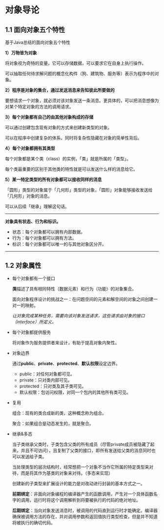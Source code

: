 # 对象导论

## 1.1 面向对象五个特性

基于Java总结的面向对象五个特性

**1）万物皆为对象**

将对象视为奇特的变量，它可以存储数据，可以要求它在自身上执行操作。

可以抽取任何待求解问题的概念化构件（狗、建筑物、服务等）表示为程序中的对象。

**2）程序是对象的集合，通过发送消息来告知彼此所要做的**

要想请求一个对象，就必须对该对象发送一条消息。更具体的，可以把消息想像为对某个特定对象的方法的调用请求。

**3）每个对象都有自己的由其他对象构成的存储**

可以通过创建包含现有对象的方式来创建新类型的对象。

可以在程序中创建复杂的体系，同时将复杂性隐藏在对象的简单性背后。

**4）每个对象都拥有其类型**

每个对象都是某个类（class）的实例，「类」就是所属的「类型」。

每个类最重要的区别于其他类的特性就是可以发送什么样的消息给它。

**5）某一特定类型的所有对象都可以接收同样的消息**

「圆形」类型的对象属于「几何形」类型的对象，「圆形」对象能够接收发送给「几何形」对象的消息。

可以从后续「继承」理解这句话。

---

**对象具有状态、行为和标识。**

- 状态：每个对象都可以拥有内部数据。
- 行为：每个对象都可以拥有方法。
- 标识：每个对象都可以唯一的与其他对象区分开。

---



## 1.2 对象属性

- 每个对象都有一个接口

  **类**描述了具有相同特性（数据元素）和行为（功能）的对象集合。

  面向对象程序设计的挑战之一：在问题空间的元素和解空间的对象之间创建一对一的映射。

  *让对象完成某种任务，需要向该对象发送请求，这些请求由对象的接口（interface）所定义。*

- 每个对象都提供服务

  将对象作为服务提供者来设计，有助于提高对象内聚性。

- 对象边界

  通过**public**、**private**、**protected**、**默认权限**设定边界。

  - public：对任何对象都可见。
  - private：只对类内部可见。
  - protected：只对类及其子类可见。
  - 默认权限：包访问权限，对同一个包内的其他所有类可见。

- 复用

  组合：现有的类合成新的类，这种概念称为组合。

  聚合：如果组合是动态发生的，就是聚合。

- 继承&多态

  当子类继承父类时，子类包含父类的所有成员（尽管private成员被隐藏了起来，并且不可访问），且复制了父类的接口，即所有发送给父类的消息同时也可以发送给子类。

  当处理类型的层次结构时，经常想把一个对象不当作它所属的特定类型来对待，而是将其作为基类的对象来对待。（多态来实现）

  创建新的子类型来扩展设计的能力是对改动进行封装的基本方式之一。

  **前期绑定**：非面向对象编程的编译器产生的函数调用，产生对一个具体函数名字的调用，运行时将这个调用解析到将要被执行的代码的绝对地址。

  **后期绑定**：当向对象发送消息时，被调用的代码直到运行时才能确定。编译器确保被调用方法的存在，并对调用参数和返回值执行类型检查，但是并不知道将被执行的确切代码。

